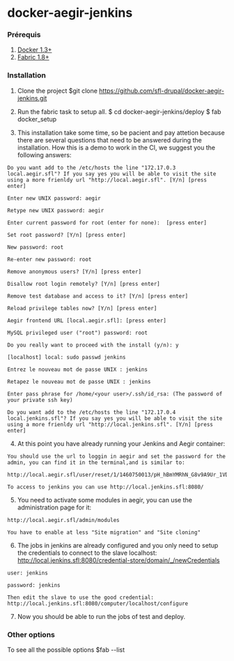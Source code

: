 # docker-aegir-jenkins

### Prérequis

1. [Docker 1.3+](https://docs.docker.com/installation/ubuntulinux/#upgrade-docker)
2. [Fabric 1.8+](http://www.fabfile.org/)

### Installation

  1. Clone the project
  $git clone https://github.com/sfl-drupal/docker-aegir-jenkins.git

  2. Run the fabric task to setup all.
  $ cd docker-aegir-jenkins/deploy
  $ fab docker_setup           
  
  3. This installation take some time, so be pacient and pay attetion because there are several questions that need to be answered during the installation. How this is a demo to work in the CI, we suggest you the following answers:

    Do you want add to the /etc/hosts the line "172.17.0.3    local.aegir.sfl"? If you say yes you will be able to visit the site using a more frienldy url "http://local.aegir.sfl". [Y/n] [press enter]

    Enter new UNIX password: aegir

    Retype new UNIX password: aegir

    Enter current password for root (enter for none):  [press enter]

    Set root password? [Y/n] [press enter]

    New password: root

    Re-enter new password: root

    Remove anonymous users? [Y/n] [press enter]

    Disallow root login remotely? [Y/n] [press enter]

    Remove test database and access to it? [Y/n] [press enter]

    Reload privilege tables now? [Y/n] [press enter]

    Aegir frontend URL [local.aegir.sfl]: [press enter]

    MySQL privileged user ("root") password: root

    Do you really want to proceed with the install (y/n): y 

    [localhost] local: sudo passwd jenkins

    Entrez le nouveau mot de passe UNIX : jenkins

    Retapez le nouveau mot de passe UNIX : jenkins

    Enter pass phrase for /home/<your user>/.ssh/id_rsa: (The password of your private ssh key)

    Do you want add to the /etc/hosts the line "172.17.0.4    local.jenkins.sfl"? If you say yes you will be able to visit the site using a more frienldy url "http://local.jenkins.sfl". [Y/n] [press enter]

  4. At this point you have already running your Jenkins and Aegir container:

    You should use the url to loggin in aegir and set the password for the admin, you can find it in the terminal,and is similar to:

    http://local.aegir.sfl/user/reset/1/1460750013/pH_hBmYMRhN_G8v9A9Ur_1VDnTLvJ4V2YCsqB5tOkik/login

    To access to jenkins you can use http://local.jenkins.sfl:8080/

  5. You need to activate some modules in aegir, you can use the administration page for it:

    http://local.aegir.sfl/admin/modules

    You have to enable at less "Site migration" and "Site cloning"
    
  6. The jobs in jenkins are already configured and you only need to setup the credentials to connect to the slave localhost: http://local.jenkins.sfl:8080/credential-store/domain/_/newCredentials

    user: jenkins

    password: jenkins

    Then edit the slave to use the good credential: http://local.jenkins.sfl:8080/computer/localhost/configure

  7. Now you should be able to run the jobs of test and deploy.

### Other options

  To see all the possible options
  $fab --list


